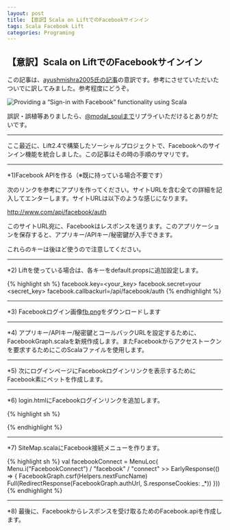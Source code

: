```yaml
---
layout: post
title: 【意訳】Scala on LiftでのFacebookサインイン
tags: Scala Facebook Lift
categories: Programing
---
```

【意訳】Scala on LiftでのFacebookサインイン
-----------------

この記事は、[ayushmishra2005氏の記事](http://blog.knoldus.com/2012/07/29/providing-a-sign-in-with-facebook-functionality-using-scala/)の意訳です。参考にさせていただいたついでに訳してみました。参考程度にどうぞ。

![Providing a “Sign-in with Facebook” functionality using Scala](http://capture.heartrails.com/300x200/cool?http://blog.knoldus.com/2012/07/29/providing-a-sign-in-with-facebook-functionality-using-scala/)

誤訳・誤植等ありましたら、[@modal_soulまで](https://twitter.com/modal_soul)リプライいただけるとありがたいです。

<hr />

ここ最近に、Lift2.4で構築したソーシャルプロジェクトで、Facebookへのサインイン機能を統合しました。この記事はその時の手順のサマリです。


<hr />

*1)Facebook APIを作る（※既に持っている場合不要です）

次のリンクを参考にアプリを作ってください。サイトURLを含む全ての詳細を記入してエンターします。サイトURLは以下のような感じになります。

http://www.com/api/facebook/auth


このサイトURL宛に、Facebookはレスポンスを送ります。このアプリケーションを保存すると、アプリキー/APIキー/秘密鍵が入手できます。

これらのキーは後ほど使うので注意してください。


<hr />

*2) Liftを使っている場合は、各キーをdefault.propsに追加設定します。

{% highlight sh %}
facebook.key=<your_key>
facebook.secret=your <secret_key>
facebook.callbackurl=/api/facebook/auth
{% endhighlight %}


<hr />

*3) Facebookログイン画像[fb.png](http://sandthre34.wapka.mobi/download-43-23c50858c8a88d7a9397/fb.png?PHPSESSID=3b88fe8fb9bb628c5beb8870fd0e367c)をダウンロードします


<hr />

*4) アプリキー/APIキー/秘密鍵とコールバックURLを設定するために、FacebookGraph.scalaを新規作成します。またFacebookからアクセストークンを要求するためにこのScalaファイルを使用します。


<script src="https://gist.github.com/3310411.js?file=FacebookGraph.scala">
</script>


<hr />


*5) 次にログインページにFacebookログインリンクを表示するためにFacebook素にペットを作成します。

<script src="https://gist.github.com/3310425.js?file=Facebook.scala">
</script>


<hr />

*6) login.htmlにFacebookログインリンクを追加します。

{% highlight sh %}
<div class="span4">
      <span lift="Facebook.link"/></span>
</div>
{% endhighlight %}


<hr />

*7) SiteMap.scalaにFacebook接続メニューを作ります。

{% highlight sh %}
val facebookConnect = MenuLoc(
    Menu.i("FacebookConnect") / "facebook" / "connect" >> EarlyResponse(() => {
      FacebookGraph.csrf(Helpers.nextFuncName)
      Full(RedirectResponse(FacebookGraph.authUrl, S.responseCookies: _*))
 }))
{% endhighlight %}

<hr />

*8) 最後に、Facebookからレスポンスを受け取るためのFacebook.apiを作成します。

<script src="https://gist.github.com/3310432.js?file=FacebookApiStateful.scala">
</script>






